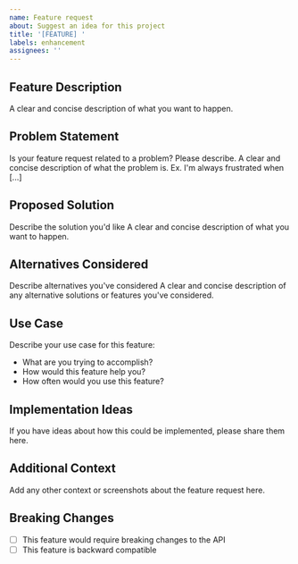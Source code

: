 ```yaml
---
name: Feature request
about: Suggest an idea for this project
title: '[FEATURE] '
labels: enhancement
assignees: ''
---
```


## Feature Description

A clear and concise description of what you want to happen.

## Problem Statement

Is your feature request related to a problem? Please describe.
A clear and concise description of what the problem is. Ex. I'm always frustrated when [...]

## Proposed Solution

Describe the solution you'd like
A clear and concise description of what you want to happen.

## Alternatives Considered

Describe alternatives you've considered
A clear and concise description of any alternative solutions or features you've considered.

## Use Case

Describe your use case for this feature:
- What are you trying to accomplish?
- How would this feature help you?
- How often would you use this feature?

## Implementation Ideas

If you have ideas about how this could be implemented, please share them here.

## Additional Context

Add any other context or screenshots about the feature request here.

## Breaking Changes

- [ ] This feature would require breaking changes to the API
- [ ] This feature is backward compatible